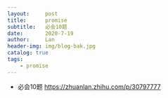 ```yaml
---
layout:     post
title:      promise
subtitle:   必会10题
date:       2020-7-19
author:     Lan
header-img: img/blog-bak.jpg
catalog: true
tags:
    - promise
---
```


- 必会10题
https://zhuanlan.zhihu.com/p/30797777